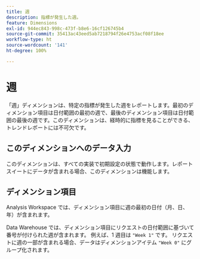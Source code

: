 ```yaml
---
title: 週
description: 指標が発生した週。
feature: Dimensions
exl-id: 944ec843-998c-473f-b8e6-16cf126745b4
source-git-commit: 35413ac43eed5ab7218794f26e4753acf08f18ee
workflow-type: ht
source-wordcount: '141'
ht-degree: 100%

---
```


# 週

「週」ディメンションは、特定の指標が発生した週をレポートします。最初のディメンション項目は日付範囲の最初の週で、最後のディメンション項目は日付範囲の最後の週です。このディメンションは、経時的に指標を見ることができる、トレンドレポートには不可欠です。

## このディメンションへのデータ入力

このディメンションは、すべての実装で初期設定の状態で動作します。レポートスイートにデータが含まれる場合、このディメンションは機能します。

## ディメンション項目

Analysis Workspace では、ディメンション項目に週の最初の日付（月、日、年）が含まれます。

Data Warehouse では、ディメンション項目にリクエストの日付範囲に基づいて番号が付けられた週が含まれます。 例えば、1 週目は `"Week 1"` です。 リクエストに週の一部が含まれる場合、データはディメンションアイテム `"Week 0"` にグループ化されます。

